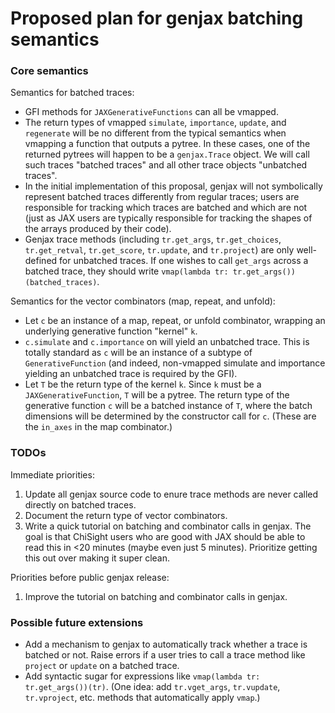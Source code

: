 # Proposed plan for genjax batching semantics

### Core semantics

Semantics for batched traces:
- GFI methods for `JAXGenerativeFunctions` can all be vmapped.
- The return types of vmapped `simulate`, `importance`,
    `update`, and `regenerate` will be no different from the
    typical semantics when vmapping a function that outputs a pytree.
    In these cases, one of the returned pytrees will happen to be a
    `genjax.Trace` object.
    We will call such traces "batched traces"
    and all other trace objects "unbatched traces".
- In the initial implementation of this proposal, genjax
    will not symbolically represent batched traces differently
    from regular traces; users are responsible for tracking
    which traces are batched and which are not (just as
    JAX users are typically responsible for tracking the shapes
    of the arrays produced by their code).
- Genjax trace methods (including `tr.get_args`, `tr.get_choices`,
    `tr.get_retval`, `tr.get_score`, `tr.update`, and `tr.project`)
    are only well-defined for unbatched traces.
    If one wishes to call `get_args` across a batched trace,
    they should write `vmap(lambda tr: tr.get_args())(batched_traces)`.

Semantics for the vector combinators (map, repeat, and unfold):
- Let `c` be an instance of a map, repeat, or unfold combinator,
    wrapping an underlying generative function "kernel" `k`.
- `c.simulate` and `c.importance` on  will yield an unbatched
    trace.  This is totally standard as `c` will be an instance
    of a subtype of `GenerativeFunction` (and indeed,
    non-vmapped simulate and importance yielding an
    unbatched trace is required by the GFI).
- Let `T` be the return type of the kernel `k`.  Since
    `k` must be a `JAXGenerativeFunction`, `T` will be a
    pytree.
    The return type of the generative function `c`
    will be a batched instance of `T`, where the batch
    dimensions will be determined by the constructor call for
    `c`.  (These are the `in_axes` in the map combinator.)

### TODOs

Immediate priorities:
1. Update all genjax source code to enure trace methods
    are never called directly on batched traces.
2. Document the return type of vector combinators.
3. Write a quick tutorial on batching and combinator calls in genjax.
    The goal is that ChiSight users who are good with JAX should be able
    to read this in <20 minutes (maybe even just 5 minutes).
    Prioritize getting this out over making it super clean.

Priorities before public genjax release:
1. Improve the tutorial on batching and combinator calls in genjax.

### Possible future extensions
- Add a mechanism to genjax to automatically track whether a trace
is batched or not.  Raise errors if a user tries to call
    a trace method like `project` or `update` on a batched trace.
- Add syntactic sugar for expressions like `vmap(lambda tr: tr.get_args())(tr)`.  (One idea: add `tr.vget_args`, `tr.vupdate`, `tr.vproject`, etc. methods that automatically apply `vmap`.)
